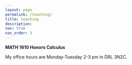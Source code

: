 ```yaml
---
layout: page
permalink: /teaching/
title: teaching
description:
nav: true
nav_order: 3
---
```


**MATH 1610 Honors Calculus**

My office hours are Monday-Tuesday 2-3 pm in DRL 3N2C.